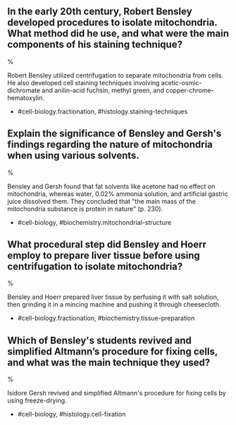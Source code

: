 ## In the early 20th century, Robert Bensley developed procedures to isolate mitochondria. What method did he use, and what were the main components of his staining technique?

% 

Robert Bensley utilized centrifugation to separate mitochondria from cells. He also developed cell staining techniques involving acetic-osmic-dichromate and anilin-acid fuchsin, methyl green, and copper-chrome-hematoxylin.

- #cell-biology.fractionation, #histology.staining-techniques

## Explain the significance of Bensley and Gersh's findings regarding the nature of mitochondria when using various solvents. 

%

Bensley and Gersh found that fat solvents like acetone had no effect on mitochondria, whereas water, $0.02 \%$ ammonia solution, and artificial gastric juice dissolved them. They concluded that "the main mass of the mitochondria substance is protein in nature" (p. 230).

- #cell-biology, #biochemistry.mitochondrial-structure

## What procedural step did Bensley and Hoerr employ to prepare liver tissue before using centrifugation to isolate mitochondria?

%

Bensley and Hoerr prepared liver tissue by perfusing it with salt solution, then grinding it in a mincing machine and pushing it through cheesecloth.

- #cell-biology.fractionation, #biochemistry.tissue-preparation

## Which of Bensley's students revived and simplified Altmann’s procedure for fixing cells, and what was the main technique they used?

%

Isidore Gersh revived and simplified Altmann's procedure for fixing cells by using freeze-drying.

- #cell-biology, #histology.cell-fixation 